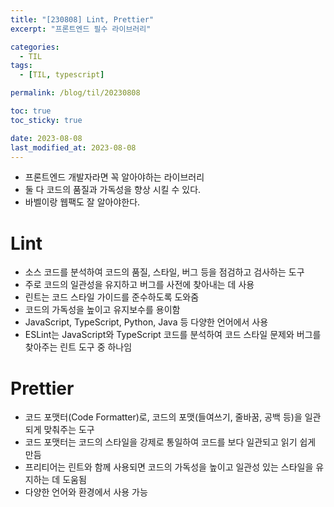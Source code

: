 ```yaml
---
title: "[230808] Lint, Prettier"
excerpt: "프론트엔드 필수 라이브러리"

categories:
  - TIL
tags:
  - [TIL, typescript]

permalink: /blog/til/20230808

toc: true
toc_sticky: true

date: 2023-08-08
last_modified_at: 2023-08-08
---
```


- 프론트엔드 개발자라면 꼭 알아야하는 라이브러리
- 둘 다 코드의 품질과 가독성을 향상 시킬 수 있다.
- 바벨이랑 웹팩도 잘 알아야한다.

# Lint
- 소스 코드를 분석하여 코드의 품질, 스타일, 버그 등을 점검하고 검사하는 도구
-  주로 코드의 일관성을 유지하고 버그를 사전에 찾아내는 데 사용
-  린트는 코드 스타일 가이드를 준수하도록 도와줌
-  코드의 가독성을 높이고 유지보수를 용이함
-  JavaScript, TypeScript, Python, Java 등 다양한 언어에서 사용
-  ESLint는 JavaScript와 TypeScript 코드를 분석하여 코드 스타일 문제와 버그를 찾아주는 린트 도구 중 하나임

# Prettier
- 코드 포맷터(Code Formatter)로, 코드의 포맷(들여쓰기, 줄바꿈, 공백 등)을 일관되게 맞춰주는 도구
- 코드 포맷터는 코드의 스타일을 강제로 통일하여 코드를 보다 일관되고 읽기 쉽게 만듬
- 프리티어는 린트와 함께 사용되면 코드의 가독성을 높이고 일관성 있는 스타일을 유지하는 데 도움됨
- 다양한 언어와 환경에서 사용 가능